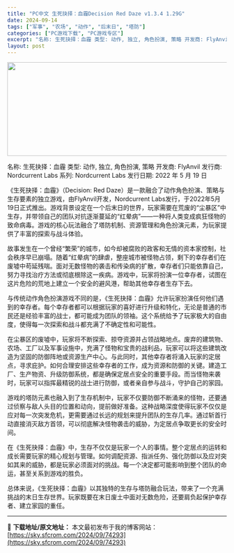 ```yaml
---
title: "PC中文 生死抉择：血霾Decision Red Daze v1.3.4 1.29G"
date: 2024-09-14
tags: ["军事", "农场", "动作", "后末日", "塔防"]
categories: ["PC游戏下载", "PC游戏专区"]
excerpt: "名称: 生死抉择：血霾 类型: 动作, 独立, 角色扮演, 策略 开发商: FlyAnvil 发行商: Nordcurrent Labs 系列: Nordcurrent Labs 发行日期: 2022 年 5 月 19 日 《生死抉择：血霾》（Decision: Red Daze）是一款融合了动作角&hellip;"
layout: post
---
```


<img class="aligncenter size-full wp-image-74294" src="https://sky.sfcrom.com/wp-content/uploads/2024/09/2024091409264322.webp" alt="" width="660" height="215" />

名称: 生死抉择：血霾
类型: 动作, 独立, 角色扮演, 策略
开发商: FlyAnvil
发行商: Nordcurrent Labs
系列: Nordcurrent Labs
发行日期: 2022 年 5 月 19 日

《生死抉择：血霾》（Decision: Red Daze）是一款融合了动作角色扮演、策略与生存要素的独立游戏，由FlyAnvil开发，Nordcurrent Labs发行，于2022年5月19日正式推出。游戏背景设定在一个后末日的世界，玩家需要在荒废的“尘暴区”中生存，并带领自己的团队对抗逐渐蔓延的“红晕病”——一种将人类变成疯狂怪物的致命病毒。游戏的核心玩法融合了塔防机制、资源管理和角色扮演元素，为玩家提供了丰富的探索与战斗体验。

故事发生在一个曾经“繁荣”的城市，如今却被腐败的政客和无情的资本家控制，社会秩序早已崩塌。随着“红晕病”的肆虐，整座城市被怪物占领，剩下的幸存者们在废墟中苟延残喘。面对无数怪物的袭击和传染病的扩散，幸存者们只能依靠自己，努力寻找治疗方法或彻底根除这一疾病。游戏中，玩家将扮演一位幸存者，试图在这片危险的荒地上建立一个安全的避风港，帮助其他幸存者生存下去。

与传统动作角色扮演游戏不同的是，《生死抉择：血霾》允许玩家扮演任何他们遇到的幸存者。每个幸存者都可以根据玩家的喜好进行升级和特化，无论是普通的市民还是经验丰富的战士，都可能成为团队的领袖。这个系统给予了玩家极大的自由度，使得每一次探索和战斗都充满了不确定性和可能性。

在尘暴区的废墟中，玩家将不断探索、掠夺资源并占领战略地点。废弃的建筑物、农场、工厂以及军事设施中，充满了怪物和宝贵的战利品，玩家可以将这些建筑改造为坚固的防御阵地或资源生产中心。与此同时，其他幸存者将涌入玩家的定居点，寻求庇护。如何合理安排这些幸存者的工作，成为资源和防御的关键。建造工厂、生产物资、升级防御系统，都是确保定居点安全的重要手段。而当怪物来袭时，玩家可以指挥最精锐的战士进行防御，或者亲自参与战斗，守护自己的家园。

游戏的塔防元素也融入到了生存机制中，玩家不仅要防御不断涌来的怪物，还要通过侦察与敌人头目的位置和动向，提前做好准备。这种战略深度使得玩家不仅仅是应对每一次突发危机，更需要通过长远的规划来提升团队的生存几率。通过斩首行动直接消灭敌方首领，可以彻底解决怪物袭击的威胁，为定居点争取更长的安全时间。

在《生死抉择：血霾》中，生存不仅仅是玩家一个人的事情。整个定居点的运转和成长需要玩家的精心规划与管理。如何调配资源、指派任务、强化防御以及应对突如其来的威胁，都是玩家必须面对的挑战。每一个决定都可能影响到整个团队的命运，甚至关系到游戏的胜负。

总体来说，《生死抉择：血霾》以其独特的生存与塔防融合玩法，带来了一个充满挑战的末日生存世界。玩家既要在末日废土中面对无数危险，还要肩负起保护幸存者、建立家园的重任。

---
📖 **下载地址/原文地址：** 本文最初发布于我的博客网站：[https://sky.sfcrom.com/2024/09/74293](https://sky.sfcrom.com/2024/09/74293)
